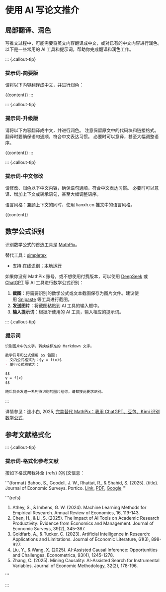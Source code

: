 # 使用 AI 写论文推介


## 局部翻译、润色

写推文过程中，可能需要将英文内容翻译成中文，或对已有的中文内容进行润色。以下是一些常用的 AI 工具和提示词，帮助你完成翻译和润色工作。

::: {.callout-tip}
### 提示词-简要版

请将以下内容翻译成中文，并进行润色：

{{content}}
:::

::: {.callout-tip}
### 提示词-升级版

请将以下内容翻译成中文，并进行润色。
注意保留原文中的代码块和链接格式。
翻译时要确保语句通顺，符合中文表达习惯。
必要时可以意译，甚至大幅调整语序。

{{content}}
:::

::: {.callout-tip}
### 提示词-中文修改

请修改、润色以下中文内容，确保语句通顺，符合中文表达习惯。
必要时可以意译、增加上下文或转承语句，甚至大幅调整语序。

语言风格：兼顾上下文的同时，使用 lianxh.cn 推文中的语言风格。

{{content}}


## 数学公式识别

识别数学公式的首选工具是 [MathPix](https://mathpix.com/)。

替代工具：[simpletex](https://simpletex.cn)
  - 支持 [在线识别](https://simpletex.cn/ai/latex_ocr)；[本地运行](https://simpletex.cn/download)

如果你没有 MathPix 账号，或不想使用付费版本，可以使用 [DeepSeek](https://deepseek.com/) 或 [ChatGPT](https://chat.openai.com/) 等 AI 工具进行数学公式识别：

1.  **截图**：将需要识别的数学公式或文本截图保存为图片文件。建议使用 [Snipaste](https://www.lianxh.cn/details/1111.html) 等工具进行截图。
2.  **发送图片**：将截图粘贴到 AI 工具的输入框中。
3.  **输入提示词**：根据所使用的 AI 工具，输入相应的提示词。

::: {.callout-tip}
### 提示词
```md
识别图片中的文字，转换成标准的 Markdown 文字。

数学符号和公式使用 $$ 包围；
- 文内公式格式为：$y = f(x)$
- 单行公式格式为：

$$
y = f(x)
$$

随后我会发送一系列待识别的图片给你，请都按此要求识别。
```
:::

详情参见：连小白, 2025, [完美替代 MathPix：我用 ChatGPT、豆包、Kimi 识别数学公式](https://www.lianxh.cn/details/1639.html).


## 参考文献格式化

::: {.callout-tip}
### 提示词-格式化参考文献


按如下格式帮我补全 {refs} 的引文信息：

'''{format}
Bahoo, S., Goodell, J. W., Rhattat, R., & Shahid, S. (2025). {title}. Journal of Economic Surveys. Portico. [Link](https://doi.org/{DOI}), [PDF](URL), [Google](<https://scholar.google.com/scholar?q={title}>)
'''

'''{refs}
1. Athey, S., & Imbens, G. W. (2024). Machine Learning Methods for Empirical Research. Annual Review of Economics, 16, 119-143.
2. Chen, H., & Li, S. (2025). The Impact of AI Tools on Academic Research Productivity: Evidence from Economics and Management. Journal of Economic Surveys, 39(2), 345-367.
3. Goldfarb, A., & Tucker, C. (2023). Artificial Intelligence in Research: Applications and Limitations. Journal of Economic Literature, 61(3), 898-927.
4. Liu, Y., & Wang, X. (2025). AI-Assisted Causal Inference: Opportunities and Challenges. Econometrica, 93(4), 1245-1278.
5. Zhang, C. (2025). Mining Causality: AI-Assisted Search for Instrumental Variables. Journal of Economic Methodology, 32(2), 178-196.

'''

:::

<!-- 
## 参考文献格式化

你可以提供一篇 Blog 或论文的基本信息，如标题、作者、期刊等，AI 工具会自动生成符合 Markdown 格式的参考文献条目。

- 对于学术论文，建议优先使用 [getiref](https://www.lianxh.cn/details/1382.html) 命令获取参考文献格式。
- 对于


### B722-翻译 - 论文推介：实证分析常见错误指南

- Wulff, J. N., Sajons, G. B., Pogrebna, G., Lonati, S., Bastardoz, N., Banks, G. C., & Antonakis, J. (2023). Common methodological mistakes. The Leadership Quarterly, 34(1), 101677. [Link](https://doi.org/10.1016/j.leaqua.2023.101677), [PDF](http://sci-hub.ren/10.1016/j.leaqua.2023.101677), [Google](<https://scholar.google.com/scholar?q=Common methodological mistakes>).

写作要点：
- 第一篇推文：整理 Table 1: Common Issues in Empirical Articles and Suggested Solutions. 我已经整理成 items 形式，并使用 ChatGPT 进行了翻译，你可以酌情调整即可。
  - [Table1-英文版](https://gitee.com/Stata002/StataSX2018/blob/master/sample/B722-Common-mistakes.md) | [Table1-中文版](https://gitee.com/Stata002/StataSX2018/blob/master/sample/B722-Common-mistakes-Chinese.md)
- 第二篇推文：对这篇论文的后半部分进行翻译。这些内容为实证分析中的常见错误都提供了解决方法。你可以借助 ai 的工具进行翻译，我发现一个简单的办法就是你直接把作者原始提供的 pdf 文件的截图给 DeepSeek 或者是 ChatGPT，他就可以一页一页的帮你翻译完了。当然你如果能找到更好的办法，那也行。要注意的是，如果你直接把整个 pdf 传给 ai，他会帮你删掉很多内容。 -->